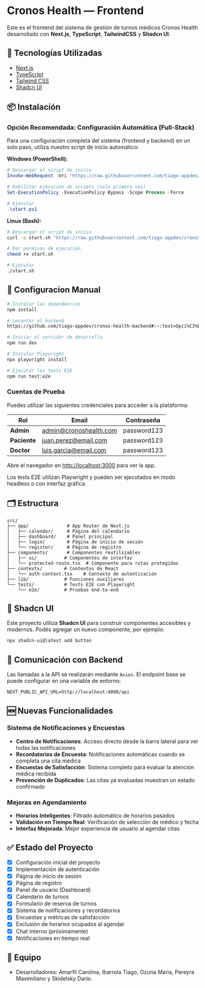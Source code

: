 # Cronos Health — Frontend

Este es el frontend del sistema de gestión de turnos médicos Cronos Health desarrollado con **Next.js**, **TypeScript**, **TailwindCSS** y **Shadcn UI**.

## 🚀 Tecnologías Utilizadas

- [Next.js](https://nextjs.org/)
- [TypeScript](https://www.typescriptlang.org/)
- [Tailwind CSS](https://tailwindcss.com/)
- [Shadcn UI](https://ui.shadcn.com/)

## 📦 Instalación


### Opción Recomendada: Configuración Automática (Full-Stack)

Para una configuración completa del sistema (frontend y backend) en un solo paso, utiliza nuestro script de inicio automático:

**Windows (PowerShell):**
```powershell
# Descargar el script de inicio
Invoke-WebRequest -Uri "https://raw.githubusercontent.com/tiago-appdev/cronos-health-backend/main/start.ps1" -OutFile "start.ps1"

# Habilitar ejecución de scripts (solo primera vez)
Set-ExecutionPolicy -ExecutionPolicy Bypass -Scope Process -Force

# Ejecutar
.\start.ps1

```
**Linux (Bash):**
```bash
# Descargar el script de inicio
curl -o start.sh "https://raw.githubusercontent.com/tiago-appdev/cronos-health-backend/main/start.sh"

# Dar permisos de ejecución
chmod +x start.sh

# Ejecutar
./start.sh
``` 

## 🧪 Configuracion Manual

```bash
# Instalar las dependencias
npm install

# Levantar el backend
https://github.com/tiago-appdev/cronos-health-backend#:~:text=Opci%C3%B3n%202%3A%20Configuraci%C3%B3n%20Manual%20con%20Docker

# Iniciar el servidor de desarrollo
npm run dev

# Instalar Playwright
npx playwright install

# Ejecutar los tests E2E
npm run test:e2e
```
### Cuentas de Prueba

Puedes utilizar las siguientes credenciales para acceder a la plataforma:

| Rol | Email | Contraseña |
|-----|-------|------------|
| **Admin** | admin@cronoshealth.com | password123 |
| **Paciente** | juan.perez@email.com | password123 |
| **Doctor** | luis.garcia@email.com | password123 |


Abre el navegador en [http://localhost:3000](http://localhost:3000) para ver la app.

Los tests E2E utilizan Playwright y pueden ser ejecutados en modo headless o con interfaz gráfica.

## 🗂️ Estructura

```
src/
├── app/              # App Router de Next.js
│   ├── calendar/     # Página del calendario
│   ├── dashboard/    # Panel principal
│   ├── login/        # Página de inicio de sesión
│   └── register/     # Página de registro
├── components/       # Componentes reutilizables
│   ├── ui/          # Componentes de interfaz
│   └── protected-route.tsx  # Componente para rutas protegidas
├── contexts/        # Contextos de React
│   └── auth-context.tsx    # Contexto de autenticación
├── lib/             # Funciones auxiliares
└── tests/           # Tests E2E con Playwright
    └── e2e/         # Pruebas end-to-end
```

## 🧩 Shadcn UI

Este proyecto utiliza **Shadcn UI** para construir componentes accesibles y modernos. Podés agregar un nuevo componente, por ejemplo:

```bash
npx shadcn-ui@latest add button
```

## 🔌 Comunicación con Backend

Las llamadas a la API se realizarán mediante `Axios`. El endpoint base se puede configurar en una variable de entorno:

```
NEXT_PUBLIC_API_URL=http://localhost:4000/api
```

## 🆕 Nuevas Funcionalidades

### Sistema de Notificaciones y Encuestas

- **Centro de Notificaciones**: Acceso directo desde la barra lateral para ver todas las notificaciones
- **Recordatorios de Encuesta**: Notificaciones automáticas cuando se completa una cita médica
- **Encuestas de Satisfacción**: Sistema completo para evaluar la atención médica recibida
- **Prevención de Duplicados**: Las citas ya evaluadas muestran un estado confirmado

### Mejoras en Agendamiento

- **Horarios Inteligentes**: Filtrado automático de horarios pasados
- **Validación en Tiempo Real**: Verificación de selección de médico y fecha
- **Interfaz Mejorada**: Mejor experiencia de usuario al agendar citas

## ✅ Estado del Proyecto

- [x] Configuración inicial del proyecto
- [x] Implementación de autenticación
- [x] Página de inicio de sesión
- [x] Página de registro
- [x] Panel de usuario (Dashboard)
- [x] Calendario de turnos
- [x] Formulario de reserva de turnos
- [x] Sistema de notificaciones y recordatorios
- [x] Encuestas y métricas de satisfacción
- [x] Exclusión de horarios ocupados al agendar
- [x] Chat interno (próximamente)
- [x] Notificaciones en tiempo real

## 👥 Equipo

- Desarrolladores: Amarfil Carolina, Ibarrola Tiago, Ozuna Maria, Pereyra Maximiliano y Skidelsky Dario.

